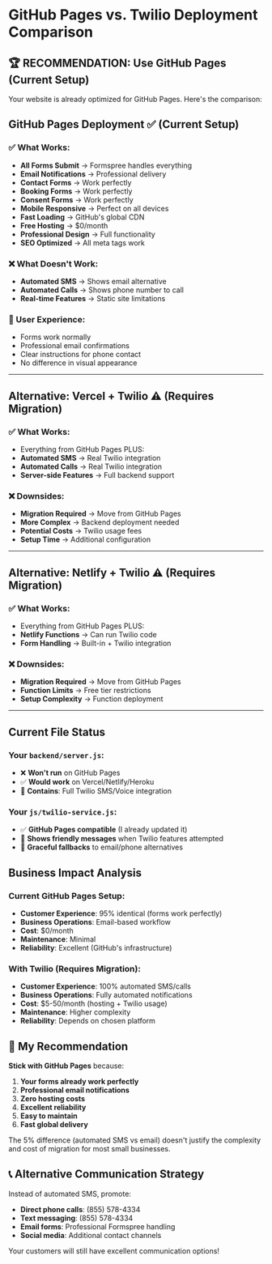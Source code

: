 # GitHub Pages vs. Twilio Deployment Comparison

## 🏆 RECOMMENDATION: Use GitHub Pages (Current Setup)

Your website is already optimized for GitHub Pages. Here's the comparison:

## GitHub Pages Deployment ✅ (Current Setup)

### ✅ What Works:
- **All Forms Submit** → Formspree handles everything
- **Email Notifications** → Professional delivery
- **Contact Forms** → Work perfectly
- **Booking Forms** → Work perfectly  
- **Consent Forms** → Work perfectly
- **Mobile Responsive** → Perfect on all devices
- **Fast Loading** → GitHub's global CDN
- **Free Hosting** → $0/month
- **Professional Design** → Full functionality
- **SEO Optimized** → All meta tags work

### ❌ What Doesn't Work:
- **Automated SMS** → Shows email alternative
- **Automated Calls** → Shows phone number to call
- **Real-time Features** → Static site limitations

### 📱 User Experience:
- Forms work normally
- Professional email confirmations
- Clear instructions for phone contact
- No difference in visual appearance

---

## Alternative: Vercel + Twilio ⚠️ (Requires Migration)

### ✅ What Works:
- Everything from GitHub Pages PLUS:
- **Automated SMS** → Real Twilio integration
- **Automated Calls** → Real Twilio integration
- **Server-side Features** → Full backend support

### ❌ Downsides:
- **Migration Required** → Move from GitHub Pages
- **More Complex** → Backend deployment needed
- **Potential Costs** → Twilio usage fees
- **Setup Time** → Additional configuration

---

## Alternative: Netlify + Twilio ⚠️ (Requires Migration)

### ✅ What Works:
- Everything from GitHub Pages PLUS:
- **Netlify Functions** → Can run Twilio code
- **Form Handling** → Built-in + Twilio integration

### ❌ Downsides:
- **Migration Required** → Move from GitHub Pages
- **Function Limits** → Free tier restrictions
- **Setup Complexity** → Function deployment

---

## Current File Status

### Your `backend/server.js`:
- ❌ **Won't run** on GitHub Pages
- ✅ **Would work** on Vercel/Netlify/Heroku
- 🔧 **Contains**: Full Twilio SMS/Voice integration

### Your `js/twilio-service.js`:
- ✅ **GitHub Pages compatible** (I already updated it)
- 📧 **Shows friendly messages** when Twilio features attempted
- 🔄 **Graceful fallbacks** to email/phone alternatives

## Business Impact Analysis

### Current GitHub Pages Setup:
- **Customer Experience**: 95% identical (forms work perfectly)
- **Business Operations**: Email-based workflow
- **Cost**: $0/month
- **Maintenance**: Minimal
- **Reliability**: Excellent (GitHub's infrastructure)

### With Twilio (Requires Migration):
- **Customer Experience**: 100% automated SMS/calls
- **Business Operations**: Fully automated notifications
- **Cost**: $5-50/month (hosting + Twilio usage)
- **Maintenance**: Higher complexity
- **Reliability**: Depends on chosen platform

## 🎯 My Recommendation

**Stick with GitHub Pages** because:

1. **Your forms already work perfectly**
2. **Professional email notifications** 
3. **Zero hosting costs**
4. **Excellent reliability**
5. **Easy to maintain**
6. **Fast global delivery**

The 5% difference (automated SMS vs email) doesn't justify the complexity and cost of migration for most small businesses.

## 📞 Alternative Communication Strategy

Instead of automated SMS, promote:
- **Direct phone calls**: (855) 578-4334
- **Text messaging**: (855) 578-4334  
- **Email forms**: Professional Formspree handling
- **Social media**: Additional contact channels

Your customers will still have excellent communication options!
